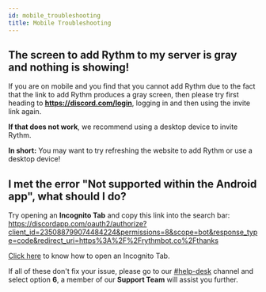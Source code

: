 ```yaml
---
id: mobile_troubleshooting
title: Mobile Troubleshooting
---
```


## The screen to add Rythm to my server is gray and nothing is showing!
If you are on mobile and you find that you cannot add Rythm due to the fact that the link to add Rythm produces a gray screen, then please try first heading to **https://discord.com/login**, logging in and then using the invite link again.

**If that does not work**, we recommend using a desktop device to invite Rythm.

**In short:** You may want to try refreshing the website to add Rythm or use a desktop device!

## I met the error "Not supported within the Android app", what should I do?
Try opening an **Incognito Tab** and copy this link into the search bar:
https://discordapp.com/oauth2/authorize?client_id=235088799074484224&permissions=8&scope=bot&response_type=code&redirect_uri=https%3A%2F%2Frythmbot.co%2Fthanks

[Click here](https://support.google.com/chrome/answer/95464) to know how to open an Incognito Tab.

If all of these don't fix your issue, please go to our [#help-desk](https://rythmbot.co/support) channel and select option **6**, a member of our **Support Team** will assist you further.
